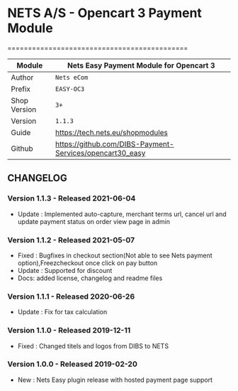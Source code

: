 # NETS A/S - Opencart 3 Payment Module
============================================

|Module | Nets Easy Payment Module for Opencart 3
|------|----------
|Author | `Nets eCom`
|Prefix | `EASY-OC3`
|Shop Version | `3+`
|Version | `1.1.3`
|Guide | https://tech.nets.eu/shopmodules
|Github | https://github.com/DIBS-Payment-Services/opencart30_easy

## CHANGELOG


### Version 1.1.3 - Released 2021-06-04
* Update : Implemented auto-capture, merchant terms url, cancel url and update payment status on order view page in admin

### Version 1.1.2 - Released 2021-05-07
* Fixed : Bugfixes in checkout section(Not able to see Nets payment option),Freezcheckout once click on pay button
* Update : Supported for discount 
* Docs: added license, changelog and readme files

### Version 1.1.1 - Released 2020-06-26
* Update : Fix for tax calculation

### Version 1.1.0 - Released 2019-12-11
* Fixed : Changed titels and logos from DIBS to NETS

### Version 1.0.0 - Released 2019-02-20
* New : Nets Easy plugin release with hosted payment page support
